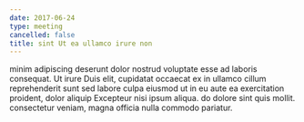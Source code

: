 ```yaml
---
date: 2017-06-24
type: meeting
cancelled: false
title: sint Ut ea ullamco irure non
---
```

minim adipiscing deserunt dolor nostrud voluptate esse ad laboris consequat. Ut irure Duis elit, cupidatat occaecat ex in ullamco cillum reprehenderit sunt sed labore culpa eiusmod ut in eu aute ea exercitation proident, dolor aliquip Excepteur nisi ipsum aliqua. do dolore sint quis mollit. consectetur veniam, magna officia nulla commodo pariatur.
